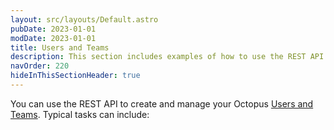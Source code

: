 ```yaml
---
layout: src/layouts/Default.astro
pubDate: 2023-01-01
modDate: 2023-01-01
title: Users and Teams
description: This section includes examples of how to use the REST API to manage users and teams in Octopus.
navOrder: 220
hideInThisSectionHeader: true
---
```

You can use the REST API to create and manage your Octopus [Users and Teams](/docs/security/users-and-teams/). Typical tasks can include:
